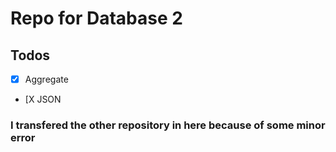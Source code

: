 # Repo for Database 2
## Todos
- [X] Aggregate
- [X JSON

### I transfered the other repository in here because of some minor error

